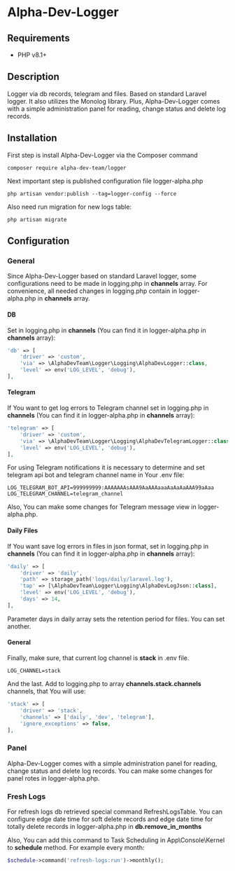 # Alpha-Dev-Logger

## Requirements

<ul>
    <li>PHP v8.1+</li>
</ul>

## Description
Logger via db records, telegram and files. Based on standard Laravel logger. It also utilizes the Monolog library.
Plus, Alpha-Dev-Logger comes with a simple administration panel for reading, change status and delete log records.

## Installation

First step is install Alpha-Dev-Logger via the Composer command
```shell
composer require alpha-dev-team/logger
```

Next important step is published configuration file logger-alpha.php
```shell
php artisan vendor:publish --tag=logger-config --force
```

Also need run migration for new logs table:
```shell
php artisan migrate
```

## Configuration

### General
Since Alpha-Dev-Logger based on standard Laravel logger,
some configurations need to be made in logging.php in <b>channels</b> array.
For convenience, all needed changes in logging.php contain in logger-alpha.php in <b>channels</b> array.

#### DB
Set in logging.php in <b>channels</b>
(You can find it in logger-alpha.php in <b>channels</b> array):
```php
'db' => [
    'driver' => 'custom',
    'via' => \AlphaDevTeam\Logger\Logging\AlphaDevLogger::class,
    'level' => env('LOG_LEVEL', 'debug'),
],
```

#### Telegram
If You want to get log errors to Telegram channel set in logging.php in <b>channels</b>
(You can find it in logger-alpha.php in <b>channels</b> array):
```php
'telegram' => [
    'driver' => 'custom',
    'via' => \AlphaDevTeam\Logger\Logging\AlphaDevTelegramLogger::class,
    'level' => env('LOG_LEVEL', 'debug'),
],
```

For using Telegram notifications it is necessary to determine and set telegram api bot and telegram channel name in Your .env file:
```dotenv
LOG_TELEGRAM_BOT_API=999999999:AAAAAAAsAAA9AaAAAaaaAaAaAaAAA99aAaa
LOG_TELEGRAM_CHANNEL=telegram_channel
```
Also, You can make some changes for Telegram message view in logger-alpha.php.

#### Daily Files
If You want save log errors in files in json format, set in logging.php in <b>channels</b>
(You can find it in logger-alpha.php in <b>channels</b> array):
```php
'daily' => [
    'driver' => 'daily',
    'path' => storage_path('logs/daily/laravel.log'),
    'tap' => [\AlphaDevTeam\Logger\Logging\AlphaDevLogJson::class],
    'level' => env('LOG_LEVEL', 'debug'),
    'days' => 14,
],
```
Parameter days in daily array sets the retention period for files. You can set another.

#### General
Finally, make sure, that current log channel is <b>stack</b> in .env file.
```dotenv
LOG_CHANNEL=stack
```
And the last. Add to logging.php to array <b>channels.stack.channels</b> channels, that You will use:
```php
'stack' => [
    'driver' => 'stack',
    'channels' => ['daily', 'dev', 'telegram'],
    'ignore_exceptions' => false,
],
```

### Panel
Alpha-Dev-Logger comes with a simple administration panel for reading, change status and delete log records.
You can make some changes for panel rotes in logger-alpha.php.

### Fresh Logs
For refresh logs db retrieved special command RefreshLogsTable.
You can configure edge date time for soft delete records and edge date time for totally delete records in logger-alpha.php in <b>db.remove_in_months</b>

Also, You can add this command to Task Scheduling in App\Console\Kernel to <b>schedule</b> method.
For example every month:
```php
$schedule->command('refresh-logs:run')->monthly();
```


